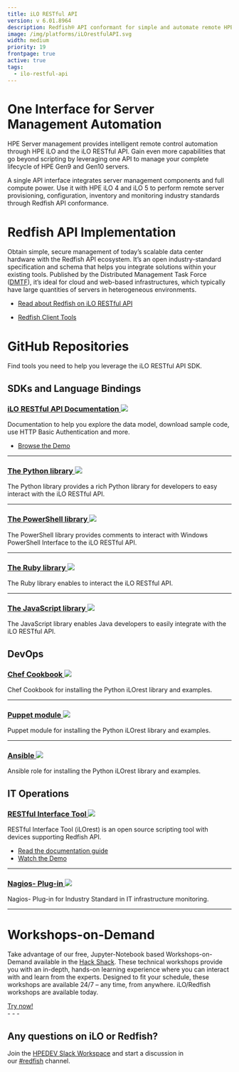 ```yaml
---
title: iLO RESTful API
version: v 6.01.8964
description: Redfish® API conformant for simple and automate remote HPE Server management.
image: /img/platforms/iLOrestfulAPI.svg
width: medium
priority: 19
frontpage: true
active: true
tags:
  - ilo-restful-api
---
```

# One Interface for Server Management Automation

HPE Server management provides intelligent remote control automation through HPE iLO and the iLO RESTful API. Gain even more capabilities that go beyond scripting by leveraging one API to manage your complete lifecycle of HPE Gen9 and Gen10 servers.

A single API interface integrates server management components and full compute power. Use it with HPE iLO 4 and iLO 5 to perform remote server provisioning, configuration, inventory and monitoring industry standards through Redfish API conformance.

# Redfish API Implementation

Obtain simple, secure management of today’s scalable data center hardware with the Redfish API ecosystem. It’s an open industry-standard specification and schema that helps you integrate solutions within your existing tools. Published by the Distributed Management Task Force ([DMTF](http://www.dmtf.org/standards/redfish)), it’s ideal for cloud and web-based infrastructures, which typically have large quantities of servers in heterogeneous environments.

* [Read about Redfish on iLO RESTful API](https://h20195.www2.hpe.com/V2/GetDocument.aspx?docname=4AA6-1727ENW)

* [Redfish Client Tools](https://youtu.be/ur9UKRV_0S8)

# GitHub Repositories

Find tools you need to help you leverage the iLO RESTful API SDK.

## SDKs and Language Bindings

### [iLO RESTful API Documentation ![](Github)](https://hewlettpackard.github.io/ilo-rest-api-docs/)

Documentation to help you explore the data model, download sample code, use HTTP Basic Authentication and more.

* [Browse the Demo](https://ilorestfulapiexplorer.ext.hpe.com/)

- - -

### [The Python library ![](Github)](https://github.com/HewlettPackard/python-ilorest-library)

The Python library provides a rich Python library for developers to easy interact with the iLO RESTful API.

- - -

### [The PowerShell library ![](Github)](https://github.com/HewlettPackard/PowerShell-ProLiant-SDK)

The PowerShell library provides comments to interact with Windows PowerShell Interface to the iLO RESTful API.

- - -

### [The Ruby library ![](Github)](https://github.com/HewlettPackard/ilo-sdk-ruby)

The Ruby library enables to interact the iLO RESTful API.

- - -

### [The JavaScript library ![](Github)](https://github.com/HewlettPackard/javascript-ilorest-library)

The JavaScript library enables Java developers to easily integrate with the iLO RESTful API.

## DevOps

### [Chef Cookbook ![](Github)](https://github.com/HewlettPackard/chef-ilorest-cookbook)

Chef Cookbook for installing the Python iLOrest library and examples.

- - -

### [Puppet module ![](Github)](https://github.com/HewlettPackard/puppet-ilorest-module)

Puppet module for installing the Python iLOrest library and examples.

- - -

### [Ansible ![](Github)](https://github.com/HewlettPackard/ansible-ilorest-role)

Ansible role for installing the Python iLOrest library and examples.

## IT Operations

### [RESTful Interface Tool ![](Github)](https://github.com/HewlettPackard/python-redfish-utility)

RESTful Interface Tool (iLOrest) is an open source scripting tool with devices supporting Redfish API.

* [Read the documentation guide](https://hewlettpackard.github.io/python-redfish-utility/)
* [Watch the Demo](https://www.youtube.com/watch?v=xfEN95pNNfY)

- - -

### [Nagios- Plug-in ![](Github)](https://github.com/HewlettPackard/nagios-hpeilo-restful-extension)

Nagios- Plug-in for Industry Standard in IT infrastructure monitoring.

- - -

# Workshops-on-Demand

Take advantage of our free, Jupyter-Notebook based Workshops-on-Demand available in the [Hack Shack](/hackshack). These technical workshops provide you with an in-depth, hands-on learning experience where you can interact with and learn from the experts. Designed to fit your schedule, these workshops are available 24/7 – any time, from anywhere. iLO/Redfish workshops are available today.

<link rel="stylesheet" href="https://www.w3schools.com/w3css/4/w3.css">
<div class="w3-container w3-center w3-margin-bottom">
  <a href="/hackshack/workshops"><button type="button" class="button">Try now!</button></a>
</div>
- - -

## Any questions on iLO or Redfish?

Join the [HPEDEV Slack Workspace](https://slack.hpedev.io/) and start a discussion in our [\#redfish](https://hpedev.slack.com/archives/C9RRCL9TJ) channel.